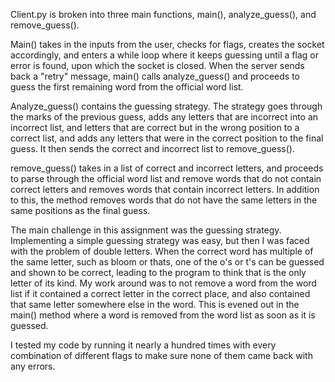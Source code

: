 Client.py is broken into three main functions, main(), analyze_guess(), and remove_guess(). 

Main() takes in the inputs from the user, checks for flags, creates the socket accordingly, and enters a while loop where it keeps guessing until a flag or error is found, upon which the socket is closed. When the server sends back a "retry" message, main() calls analyze_guess() and proceeds to guess the first remaining word from the official word list.

Analyze_guess() contains the guessing strategy. The strategy goes through the marks of the previous guess, adds any letters that are incorrect into an incorrect list, and letters that are correct but in the wrong position to a correct list, and adds any letters that were in the correct position to the final guess. It then sends the correct and incorrect list to remove_guess().

remove_guess() takes in a list of correct and incorrect letters, and proceeds to parse through the official word list and remove words that do not contain correct letters and removes words that contain incorrect letters. In addition to this, the method removes words that do not have the same letters in the same positions as the final guess.

The main challenge in this assignment was the guessing strategy. Implementing a simple guessing strategy was easy, but then I was faced with the problem of double letters. When the correct word has multiple of the same letter, such as bloom or thats, one of the o's or t's can be guessed and shown to be correct, leading to the program to think that is the only letter of its kind. My work around was to not remove a word from the word list if it contained a correct letter in the correct place, and also contained that same letter somewhere else in the word. This is evened out in the main() method where a word is removed from the word list as soon as it is guessed.

I tested my code by running it nearly a hundred times with every combination of different flags to make sure none of them came back with any errors.